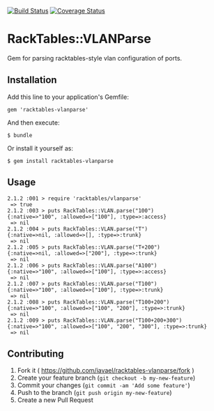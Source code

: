 [![Build Status](https://travis-ci.org/iavael/racktables-vlanparse.svg?branch=develop)](https://travis-ci.org/iavael/racktables-vlanparse)
[![Coverage Status](https://img.shields.io/coveralls/iavael/racktables-vlanparse.svg)](https://coveralls.io/r/iavael/racktables-vlanparse)

# RackTables::VLANParse

Gem for parsing racktables-style vlan configuration of ports.

## Installation

Add this line to your application's Gemfile:

    gem 'racktables-vlanparse'

And then execute:

    $ bundle

Or install it yourself as:

    $ gem install racktables-vlanparse

## Usage

    2.1.2 :001 > require 'racktables/vlanparse'
     => true
    2.1.2 :003 > puts RackTables::VLAN.parse("100")
    {:native=>"100", :allowed=>["100"], :type=>:access}
     => nil
    2.1.2 :004 > puts RackTables::VLAN.parse("T")
    {:native=>nil, :allowed=>[], :type=>:trunk}
     => nil
    2.1.2 :005 > puts RackTables::VLAN.parse("T+200")
    {:native=>nil, :allowed=>["200"], :type=>:trunk}
     => nil
    2.1.2 :006 > puts RackTables::VLAN.parse("A100")
    {:native=>"100", :allowed=>["100"], :type=>:access}
     => nil
    2.1.2 :007 > puts RackTables::VLAN.parse("T100")
    {:native=>"100", :allowed=>["100"], :type=>:trunk}
     => nil
    2.1.2 :008 > puts RackTables::VLAN.parse("T100+200")
    {:native=>"100", :allowed=>["100", "200"], :type=>:trunk}
     => nil
    2.1.2 :009 > puts RackTables::VLAN.parse("T100+200+300")
    {:native=>"100", :allowed=>["100", "200", "300"], :type=>:trunk}
     => nil

## Contributing

1. Fork it ( https://github.com/iavael/racktables-vlanparse/fork )
2. Create your feature branch (`git checkout -b my-new-feature`)
3. Commit your changes (`git commit -am 'Add some feature'`)
4. Push to the branch (`git push origin my-new-feature`)
5. Create a new Pull Request
